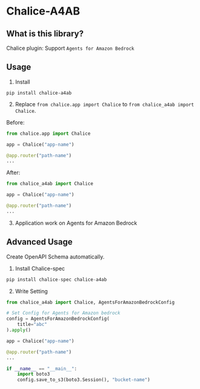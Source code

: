 # Chalice-A4AB

## What is this library?

Chalice plugin: Support `Agents for Amazon Bedrock`

## Usage

1. Install

```
pip install chalice-a4ab
```

2. Replace `from chalice.app import Chalice` to `from chalice_a4ab import Chalice`.

Before:

```python
from chalice.app import Chalice

app = Chalice("app-name")

@app.router("path-name")
...
```

After:

```python
from chalice_a4ab import Chalice

app = Chalice("app-name")

@app.router("path-name")
...
```

3. Application work on Agents for Amazon Bedrock

## Advanced Usage

Create OpenAPI Schema automatically.

1. Install Chalice-spec

```python
pip install chalice-spec chalice-a4ab
```

2. Write Setting

```python
from chalice_a4ab import Chalice, AgentsForAmazonBedrockConfig

# Set Config for Agents for Amazon bedrock
config = AgentsForAmazonBedrockConfig(
    title="abc"
).apply()

app = Chalice("app-name")

@app.router("path-name")
...

if __name__ == "__main__":
    import boto3
    config.save_to_s3(boto3.Session(), "bucket-name")
```
